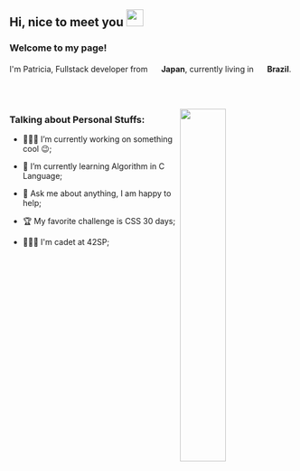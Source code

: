 ## Hi, nice to meet you <img src="https://emojis.slackmojis.com/emojis/images/1531849430/4246/blob-sunglasses.gif?1531849430" width="30" />
### Welcome to my page!
<p>
  I'm Patricia, Fullstack developer from 
  <img src="https://www.flaticon.com/svg/static/icons/svg/197/197604.svg" width="16" />
  <b>Japan</b>, currently living in
  <img src="https://www.flaticon.com/svg/static/icons/svg/197/197386.svg" width="16" />
  <b>Brazil</b>.
</p>

<br/><br/>

<img align="right" width="40%" src="https://media.giphy.com/media/YxdQy6Vxbvb44/giphy.gif" />

### Talking about Personal Stuffs:

- 👩🏻‍💻 I’m currently working on something cool :wink:;

- 🌱 I’m currently learning Algorithm in C Language; 

- 💬 Ask me about anything, I am happy to help;

- 🏆 My favorite challenge is CSS 30 days;

- 👩🏻‍🚀 I'm cadet at 42SP;
